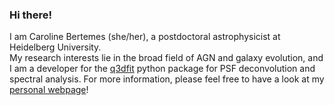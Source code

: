 ### Hi there!

I am Caroline Bertemes (she/her), a postdoctoral astrophysicist at Heidelberg University. \
My research interests lie in the broad field of AGN and galaxy evolution, and I am a developer for the [q3dfit](https://github.com/Q3D/q3dfit) python package for PSF deconvolution and spectral analysis. For more information, please feel free to have a look at my [personal webpage](https://cbertemes.github.io/)!


<!--
**cbertemes/cbertemes** is a ✨ _special_ ✨ repository because its `README.md` (this file) appears on your GitHub profile.

Here are some ideas to get you started:

- 🔭 I’m currently working on ...
- 🌱 I’m currently learning ...
- 👯 I’m looking to collaborate on ...
- 🤔 I’m looking for help with ...
- 💬 Ask me about ...
- 📫 How to reach me: ...
- 😄 Pronouns: ...
- ⚡ Fun fact: ...
-->
